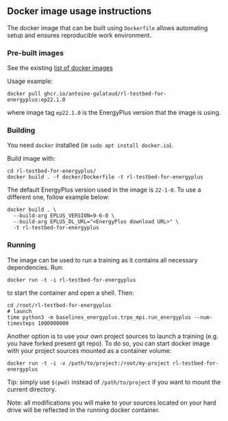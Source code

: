 ## Docker image usage instructions

The docker image that can be built using `Dockerfile` allows automating setup and ensures reproducible work 
environment.

### Pre-built images

See the existing [list of docker images](https://github.com/users/antoine-galataud/packages/container/package/rl-testbed-for-energyplus)

Usage example:

```shell
docker pull ghcr.io/antoine-galataud/rl-testbed-for-energyplus:ep22.1.0
```

where image tag `ep22.1.0` is the EnergyPlus version that the image is using.

### Building

You need `docker` installed (ie `sudo apt install docker.io`).

Build image with:

```shell
cd rl-testbed-for-energyplus/
docker build . -f docker/Dockerfile -t rl-testbed-for-energyplus
```

The default EnergyPlus version used in the image is `22-1-0`. To use a different one, follow example below:

```shell
docker build . \
  --build-arg EPLUS_VERSION=9-6-0 \
  --build-arg EPLUS_DL_URL="<EnergyPlus download URL>" \
  -t rl-testbed-for-energyplus
```

### Running

The image can be used to run a training as it contains all necessary dependencies. Run:

```shell
docker run -t -i rl-testbed-for-energyplus
```

to start the container and open a shell. Then: 

```shell
cd /root/rl-testbed-for-energyplus
# launch
time python3 -m baselines_energyplus.trpo_mpi.run_energyplus --num-timesteps 1000000000
```

Another option is to use your own project sources to launch a training (e.g. you have forked present git repo). To do 
so, you can start docker image with your project sources mounted as a container volume:

```shell
docker run -t -i -v /path/to/project:/root/my-project rl-testbed-for-energyplus
```

Tip: simply use `$(pwd)` instead of `/path/to/project` if you want to mount the current directory.

Note: all modifications you will make to your sources located on your hard drive will be reflected in the running 
docker container.
